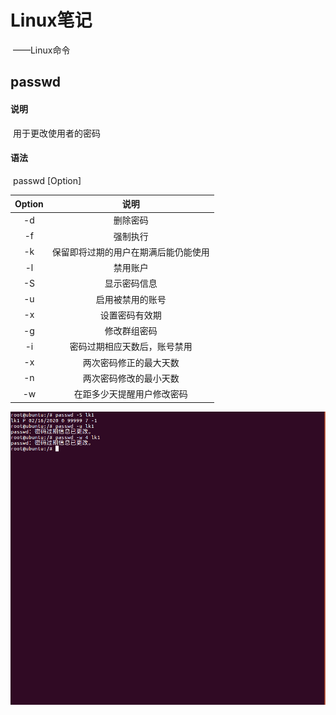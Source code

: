# Linux笔记

​				——Linux命令

## passwd

#### 说明

​		用于更改使用者的密码

#### 语法

​		passwd [Option]

| Option |                 说明                 |
| :----: | :----------------------------------: |
|   -d   |               删除密码               |
|   -f   |               强制执行               |
|   -k   | 保留即将过期的用户在期满后能仍能使用 |
|   -l   |               禁用账户               |
|   -S   |             显示密码信息             |
|   -u   |           启用被禁用的账号           |
|   -x   |            设置密码有效期            |
|   -g   |             修改群组密码             |
|   -i   |     密码过期相应天数后，账号禁用     |
|   -x   |        两次密码修正的最大天数        |
|   -n   |        两次密码修改的最小天数        |
|   -w   |      在距多少天提醒用户修改密码      |

![chgrp](image/passwd.png)
